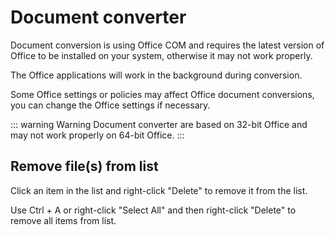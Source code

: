 # Document converter

Document conversion is using Office COM and requires the latest version of Office to be installed on your system, otherwise it may not work properly.

The Office applications will work in the background during conversion.

Some Office settings or policies may affect Office document conversions, you can change the Office settings if necessary.

::: warning Warning
Document converter are based on 32-bit Office and may not work properly on 64-bit Office.
:::

## Remove file(s) from list

Click an item in the list and right-click "Delete" to remove it from the list.

Use Ctrl + A or right-click "Select All" and then right-click "Delete" to remove all items from list.
